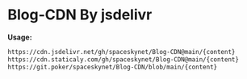# Blog-CDN By jsdelivr

**Usage:**

```html
https://cdn.jsdelivr.net/gh/spaceskynet/Blog-CDN@main/{content}
https://cdn.staticaly.com/gh/spaceskynet/Blog-CDN@main/{content}
https://git.poker/spaceskynet/Blog-CDN/blob/main/{content}
```


